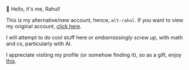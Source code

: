 👋 Hello, it's me, Rahul!

This is my alternative/new account, hence, `alt-rahul`. If you want to view my original account, [click here](https://github.com/rahuls-coding). 

I will attempt to do cool stuff here _or embarrassingly screw up_, with math and cs, particularly with AI. 

I appreciate visiting my profile (or somehow finding it), so as a gift, enjoy [this](https://shattereddisk.github.io/rickroll/rickroll.mp4). 

<!---
alt-rahul/alt-rahul is a ✨ special ✨ repository because its `README.md` (this file) appears on your GitHub profile.
You can click the Preview link to take a look at your changes.
--->
